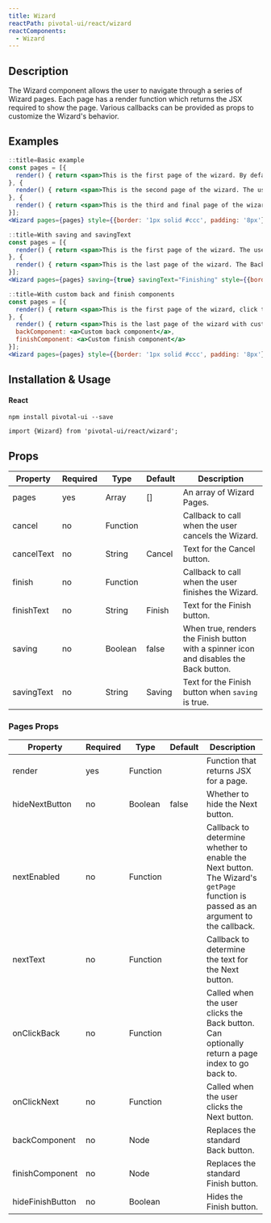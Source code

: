 ```yaml
---
title: Wizard
reactPath: pivotal-ui/react/wizard
reactComponents:
  - Wizard
---
```


## Description
The Wizard component allows the user to navigate through a series of Wizard pages. Each page has a render function which returns the JSX required to show the page. Various callbacks can be provided as props to customize the Wizard's behavior.

## Examples

```jsx
::title=Basic example
const pages = [{
  render() { return <span>This is the first page of the wizard. By default, the wizard cannot be cancelled. The user cannot go back from the first page. Click the Next button to proceed.</span>}
}, {
  render() { return <span>This is the second page of the wizard. The user can click Back or Next.</span>}
}, {
  render() { return <span>This is the third and final page of the wizard. The user can click Back or Finish</span>}
}];
<Wizard pages={pages} style={{border: '1px solid #ccc', padding: '8px'}} finish={() => alert('All done!')}/>

```

```jsx
::title=With saving and savingText
const pages = [{
  render() { return <span>This is the first page of the wizard. The user can click Next.</span>}
}, {
  render() { return <span>This is the last page of the wizard. The Back button is disabled and the Finish button shows a spinner icon.</span>}
}];
<Wizard pages={pages} saving={true} savingText="Finishing" style={{border: '1px solid #ccc', padding: '8px'}} finish={() => alert('All done!')}/>

```

```jsx
::title=With custom back and finish components
const pages = [{
  render() { return <span>This is the first page of the wizard, click the Next button to see the custom back and finish components.</span>}
}, {
  render() { return <span>This is the last page of the wizard with custom back and finish components.</span>},
  backComponent: <a>Custom back component</a>,
  finishComponent: <a>Custom finish component</a>
}];
<Wizard pages={pages} style={{border: '1px solid #ccc', padding: '8px'}}/>
```

## Installation & Usage

#### React
`npm install pivotal-ui --save`

`import {Wizard} from 'pivotal-ui/react/wizard';`

## Props

Property   | Required | Type     | Default | Description
-----------|----------|----------|---------|------------
pages      | yes      | Array    | []      | An array of Wizard Pages.
cancel     | no       | Function |         | Callback to call when the user cancels the Wizard.
cancelText | no       | String   | Cancel  | Text for the Cancel button.
finish     | no       | Function |         | Callback to call when the user finishes the Wizard.
finishText | no       | String   | Finish  | Text for the Finish button.
saving     | no       | Boolean  | false   | When true, renders the Finish button with a spinner icon and disables the Back button.
savingText | no       | String   | Saving  | Text for the Finish button when `saving` is true.

### Pages Props

Property         | Required | Type     | Default | Description
-----------------|----------|----------|---------|------------
render           | yes      | Function |         | Function that returns JSX for a page.
hideNextButton   | no       | Boolean  | false   | Whether to hide the Next button.
nextEnabled      | no       | Function |         | Callback to determine whether to enable the Next button. The Wizard's `getPage` function is passed as an argument to the callback.
nextText         | no       | Function |         | Callback to determine the text for the Next button.
onClickBack      | no       | Function |         | Called when the user clicks the Back button. Can optionally return a page index to go back to.
onClickNext      | no       | Function |         | Called when the user clicks the Next button.
backComponent    | no       | Node     |         | Replaces the standard Back button.
finishComponent  | no       | Node     |         | Replaces the standard Finish button.
hideFinishButton | no       | Boolean  |         | Hides the Finish button.
